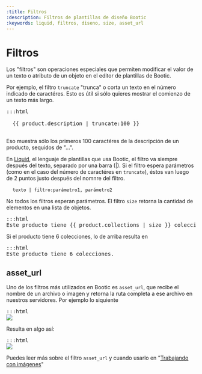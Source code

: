 ```yaml
---
:title: Filtros
:description: Filtros de plantillas de diseño Bootic
:keywords: liquid, filtros, diseno, size, asset_url
---
```


# Filtros

Los "filtros" son operaciones especiales que permiten modificar el valor de un texto o atributo de un objeto en el editor de plantillas de Bootic.

Por ejemplo, el filtro <code>truncate</code> "trunca" o corta un texto en el número indicado de caractéres. Esto es útil si sólo quieres mostrar el comienzo de un texto más largo.

<pre>:::html
<div class="description">
  {{ product.description | truncate:100 }}
</div>
</pre>

Eso muestra sólo los primeros 100 caractéres de la descripción de un producto, sequidos de "...".

En [Liquid](http://liquidmarkup.org/), el lenguaje de plantillas que usa Bootic, el filtro va siempre después del texto, separado por una barra (|). Si el filtro espera parámetros (como en el caso del número de caractéres en <code>truncate</code>), éstos van luego de 2 puntos justo después del nomnre del filtro.

<pre>
  <code>texto | filtro:parámetro1, parámetro2</code>
</pre>

No todos los filtros esperan parámetros. El filtro <code>size</code> retorna la cantidad de elementos en una lista de objetos.

<pre>:::html
Este producto tiene {{ product.collections | size }} colecciones.
</pre>

Si el producto tiene 6 colecciones, lo de arriba resulta en 

<pre>:::html
Este producto tiene 6 colecciones.
</pre>

## asset_url

Uno de los filtros más utilizados en Bootic es <code>asset_url</code>, que recibe el nombre de un archivo o imagen y retorna la ruta completa a ese archivo en nuestros servidores. Por ejemplo lo siquiente

<pre>:::html
<img src="{{ 'logo.png' | asset_url }}" />
</pre>

Resulta en algo así:

<pre>:::html
<img src="http://static.bootic.net/themes/100/logo.png" />
</pre>

Puedes leer más sobre el filtro <code>asset_url</code> y cuando usarlo en "[Trabajando con imágenes](/es/themes/imagenes)"